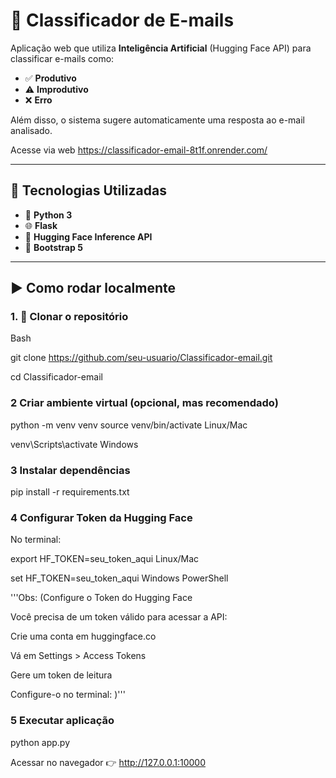 # 📧 Classificador de E-mails  

Aplicação web que utiliza **Inteligência Artificial** (Hugging Face API) para classificar e-mails como:  

- ✅ **Produtivo**  
- ⚠️ **Improdutivo**  
- ❌ **Erro**  

Além disso, o sistema sugere automaticamente uma resposta ao e-mail analisado.  

Acesse via web https://classificador-email-8t1f.onrender.com/

---

## 🚀 Tecnologias Utilizadas
- 🐍 **Python 3**  
- 🌐 **Flask**  
- 🤗 **Hugging Face Inference API**  
- 🎨 **Bootstrap 5**  

---

## ▶️ Como rodar localmente  

### 1. 📂 Clonar o repositório

Bash

git clone https://github.com/seu-usuario/Classificador-email.git

cd Classificador-email

### 2 Criar ambiente virtual (opcional, mas recomendado)

python -m venv venv
source venv/bin/activate     Linux/Mac

venv\Scripts\activate        Windows


### 3 Instalar dependências

pip install -r requirements.txt


### 4 Configurar Token da Hugging Face
No terminal:

export HF_TOKEN=seu_token_aqui       Linux/Mac

set HF_TOKEN=seu_token_aqui          Windows PowerShell

'''Obs: (Configure o Token do Hugging Face

Você precisa de um token válido para acessar a API:

Crie uma conta em huggingface.co

Vá em Settings > Access Tokens

Gere um token de leitura

Configure-o no terminal: )'''

### 5 Executar aplicação

python app.py


Acessar no navegador
👉 http://127.0.0.1:10000
